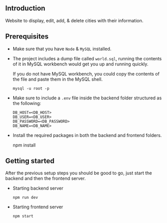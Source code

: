 ## Introduction
Website to display, edit, add, & delete cities with their information.

## Prerequisites
- Make sure that you have `Node` & `MySQL` installed. 
- The project includes a dump file called `world.sql`, running the contents of it in MySQL workbench would get you up and running quickly.
    
    If you do not have MySQL workbench, you could copy the contents of the file and paste them in the MySQL shell.
    ```
    mysql -u root -p
    ```
- Make sure to include a `.env` file inside the backend folder structured as the following:

    ```
    DB_HOST=<DB_HOST>
    DB_USER=<DB_USER>
    DB_PASSWORD=<DB_PASSWORD>
    DB_NAME=<DB_NAME>
    ```

- Install the required packages in both the backend and frontend folders.
    
    npm install

## Getting started
After the previous setup steps you should be good to go, just start the backend and then the frontend server.

- Starting backend server
    
    ```
    npm run dev
    ```
- Starting frontend server
    ```
    npm start
    ```